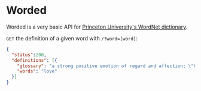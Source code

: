 # Worded

Worded is a very basic API for [Princeton University's WordNet
dictionary](http://wordnet.princeton.edu).

`GET` the definition of a given word with `/?word=[word]`:

```json
{
  "status":200,
  "definitions": [{
    "glossary": "a strong positive emotion of regard and affection; \"his love for his work\"; \"children need a lot of love\"","words":"love"},{"glossary":"have a great affection or liking for; \"I love French food\"; \"She loves her boss and works hard for him\"",
    "words": "love"
  }]
}
```
